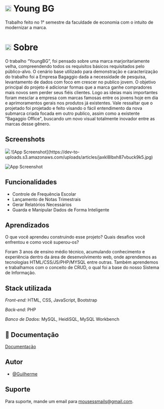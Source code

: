 # <img src="https://dev-to-uploads.s3.amazonaws.com/uploads/articles/6m4q8ifogstfuj6j3qtt.png" width="20px">   Young BG
Trabalho feito no 1° semestre da faculdade de economia com o intuito de modernizar a marca.
# <img src="https://dev-to-uploads.s3.amazonaws.com/uploads/articles/6m4q8ifogstfuj6j3qtt.png" width="20px">   Sobre

 O trabalho “YoungBG”, foi pensado sobre uma marca marjoritariamente velha, compreendendo todos os requisitos básicos requisitados pelo público-alvo. O cenário base utilizado para demonstração e caracterização do trabalho foi a Empresa Bagaggio dada a necessidade de pesquisa, levantamento de dados com foco em crescer no publico jovem.
 O objetivo principal do projeto é adicionar formas que a marca ganhe compradores mais novos sem perder seus fiéis clientes. Logo as ideias mais importantes foram mesclar a empresa com marcas famosas entre os jovens hoje em dia e aprimoramentos gerais nos produtos já existentes. 
 Vale ressaltar que o projetado foi projetado e feito visando o fácil entendimento da nova submarca criada focada em outro publico, assim como a existente "Bagaggio Office", buscando um novo visual totalmente inovador entre as marcas desse gênero. 

## Screenshots


<img src="https://dev.to/snoke1711/a-43ai">
![App Screenshot](https://dev-to-uploads.s3.amazonaws.com/uploads/articles/jaxkl8lbxh87vbuck9k5.jpg)

![App Screenshot](https://dev-to-uploads.s3.amazonaws.com/uploads/articles/tsxfp8lyme7ij7xqnr2h.jpg)

## Funcionalidades

- Controle de Frequência Escolar
- Lançamento de Notas Trimestrais
- Gerar Relatórios Necessários
- Guarda e Manipular Dados de Forma Inteligente


## Aprendizados

O que você aprendeu construindo esse projeto? Quais desafios você enfrentou e como você superou-os?

 Foram 3 anos de ensino médio técnico, acumulando conhecimento e experiência dentro da área de desenvolvimento web, onde aprendemos as tecnologias HTML/CSS/JS/PHP/MYSQL entre outras. Também aprendemos e trabalhamos com o conceito de CRUD, o qual foi a base do nosso Sistema de Informação.
## Stack utilizada

*Front-end:* HTML, CSS, JavaScript, Bootstrap

*Back-end:* PHP

*Banco de Dados:* MySQL, HeidiSQL, MySQL Workbench


## 📄 Documentação

[Documentação](https://github.com/SociedadeDoMouse/Diario-Eletronico/tree/main/doc)


## Autor

- [@Guilherme](https://www.linkedin.com/in/guilherme-pedersetti/)
  

## Suporte

Para suporte, mande um email para mousessmails@gmail.com.
